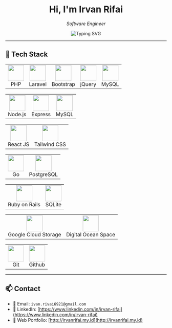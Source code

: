 <h1 align="center">Hi, I'm Irvan Rifai</h1>
<p align="center">
  <em>Software Engineer</em>
</p>

<p align="center">
  <img src="https://readme-typing-svg.demolab.com?font=Fira+Code&duration=2500&pause=1000&color=1AF3C0&center=true&vCenter=true&width=500&lines=I+love+building+robust+and+scalable+systems" alt="Typing SVG" />
</p>

---

## 🧰 Tech Stack

<table>
  <tr>
    <td align="center"><img src="https://cdn.jsdelivr.net/gh/devicons/devicon/icons/php/php-original.svg" width="50"/><br/>PHP</td>
    <td align="center"><img src="https://cdn.jsdelivr.net/gh/devicons/devicon/icons/laravel/laravel-original.svg" width="50"/><br/>Laravel</td>
    <td align="center"><img src="https://cdn.jsdelivr.net/gh/devicons/devicon/icons/bootstrap/bootstrap-original.svg" width="50"/><br/>Bootstrap</td>
    <td align="center"><img src="https://cdn.jsdelivr.net/gh/devicons/devicon/icons/jquery/jquery-original.svg" width="50"/><br/>jQuery</td>
    <td align="center"><img src="https://cdn.jsdelivr.net/gh/devicons/devicon/icons/mysql/mysql-original.svg" width="50"/><br/>MySQL</td>
  </tr>
</table>
<table>
  <tr>
    <td align="center"><img src="https://cdn.jsdelivr.net/gh/devicons/devicon/icons/nodejs/nodejs-original.svg" width="50"/><br/>Node.js</td>
    <td align="center"><img src="https://cdn.jsdelivr.net/gh/devicons/devicon/icons/express/express-original.svg" width="50"/><br/>Express</td>
    <td align="center"><img src="https://cdn.jsdelivr.net/gh/devicons/devicon/icons/mysql/mysql-original.svg" width="50"/><br/>MySQL</td>
  </tr>
</table>
<table>
  <tr>
    <td align="center"><img src="https://cdn.jsdelivr.net/gh/devicons/devicon/icons/react/react-original.svg" width="50"/><br/>React JS</td>
    <td align="center"><img src="https://cdn.jsdelivr.net/gh/devicons/devicon/icons/tailwindcss/tailwindcss-original.svg" width="50"/><br/>Tailwind CSS</td>
  </tr>
</table>
<table>
  <tr>
    <td align="center"><img src="https://cdn.jsdelivr.net/gh/devicons/devicon/icons/go/go-original.svg" width="50"/><br/>Go</td>
    <td align="center"><img src="https://cdn.jsdelivr.net/gh/devicons/devicon/icons/postgresql/postgresql-original.svg" width="50"/><br/>PostgreSQL</td>
  </tr>
</table>
<table>
  <tr>
    <td align="center"><img src="https://cdn.jsdelivr.net/gh/devicons/devicon/icons/go/ror-original.svg" width="50"/><br/>Ruby on Rails</td>
    <td align="center"><img src="https://cdn.jsdelivr.net/gh/devicons/devicon/icons/postgresql/sqlite-original.svg" width="50"/><br/>SQLite</td>
  </tr>
</table>
<table>
  <tr>
    <td align="center"><img src="https://cdn.jsdelivr.net/gh/devicons/devicon/icons/google/google-original.svg" width="50"/><br/>Google Cloud Storage</td>
    <td align="center"><img src="https://cdn.jsdelivr.net/gh/devicons/devicon/icons/digitalocean/digitalocean-original.svg" width="50"/><br/>Digital Ocean Space</td>
  </tr>
</table>
<table>
  <tr>
    <td align="center"><img src="https://cdn.jsdelivr.net/gh/devicons/devicon/icons/git/git-original.svg" width="50"/><br/>Git</td>
    <td align="center"><img src="https://cdn.jsdelivr.net/gh/devicons/devicon/icons/github/github-original.svg" width="50"/><br/>Github</td>
  </tr>
</table>

---

## 📫 Contact

- 📧 Email: `ivan.rivai6921@gmail.com`
- 💼 LinkedIn: [https://www.linkedin.com/in/irvan-rifai](https://www.linkedin.com/in/irvan-rifai)
- 🧪 Web Portfolio: [http://irvanrifai.my.id](http://irvanrifai.my.id)

